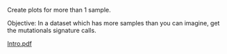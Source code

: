 Create plots for more than 1 sample.

Objective:
In a dataset which has more samples than you can imagine, get the mutationals signature calls.


[Intro.pdf](http://USERNAME.github.io/REPONAME/docs/Intro.pdf)

